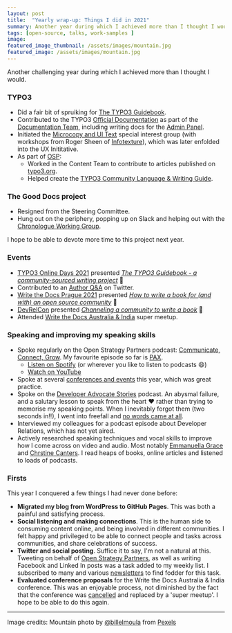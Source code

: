 ```yaml
---
layout: post
title:  "Yearly wrap-up: Things I did in 2021"
summary: Another year during which I achieved more than I thought I would.
tags: [open-source, talks, work-samples ]
image:  
featured_image_thumbnail: /assets/images/mountain.jpg 
featured_image: /assets/images/mountain.jpg 
---
```


Another challenging year during which I achieved more than I thought I would.

### TYPO3

*   Did a fair bit of spruiking for [The TYPO3 Guidebook](https://shop.typo3.com/TYPO3-Guidebook/TY10049).
*   Contributed to the TYPO3 [Official Documentation](https://docs.typo3.org/) as part of the [Documentation Team](https://typo3.org/community/teams/documentation), including writing docs for the [Admin Panel](https://docs.typo3.org/c/typo3/cms-adminpanel/main/en-us/Index.html).
*   Initiated the [Microcopy and UI Text](https://talk.typo3.org/t/microcopy-and-ui-text/3809) special interest group (with workshops from Roger Sheen of [Infotexture](https://infotexture.net/)), which was later enfolded into the UX Inititative.
*   As part of [OSP](https://openstrategypartners.com/):
    * Worked in the Content Team to contribute to articles published on [typo3.org](https://typo3.org/).
    * Helped create the [TYPO3 Community Language & Writing Guide](https://guides.openstrategypartners.com/typo3-guide/).

### The Good Docs project

*   Resigned from the Steering Committee.
*   Hung out on the periphery, popping up on Slack and helping out with the [Chronologue Working Group](https://thegooddocsproject.dev/working-group/chronologue/).

I hope to be able to devote more time to this project next year.

### <a name="Events"></a>Events

*   [TYPO3 Online Days 2021](https://t3onlinedays.typo3.com/events-program) presented *[The TYPO3 Guidebook - a community-sourced writing project](https://youtu.be/b4P0D3cQi3s?t=6630)* 📢
*   Contributed to an [Author Q&A](https://twitter.com/typo3/status/1407248240156815360) on Twitter.
*   [Write the Docs Prague 2021](https://www.writethedocs.org/conf/prague/2021/) presented *[How to write a book for (and with) an open source community](https://youtu.be/Enq7Esg3tHY)* 📢
*   [DevRelCon](https://2021.devrel.net/) presented *[Channeling a community to write a book](https://youtu.be/F1LpTXBgego)* 📢
*   Attended [Write the Docs Australia & India](https://www.writethedocs.org/conf/australia/2021/news/cancel-announcement/) super meetup.

### Speaking and improving my speaking skills

* Spoke regularly on the Open Strategy Partners podcast: [Communicate, Connect, Grow](https://openstrategypartners.com/how-we-write-and-edit-at-osp-podcast-s1e1). My favourite episode so far is [PAX](https://openstrategypartners.com/pax-the-osp-editorial-code-podcast-06). 
    * [Listen on Spotify](https://open.spotify.com/show/3JRgwdSRC8knAdkMrU6jOb?si=21e9cdfcf33a4501) (or wherever you like to listen to podcasts 😄)
    * [Watch on YouTube](https://www.youtube.com/channel/UCK1FgQnuVwknf_CWenjZSMw)
* Spoke at several [conferences and events](#Events) this year, which was great practice. 
* Spoke on the [Developer Advocate Stories](https://www.europeclouds.com/blog/chapter-34-developer-advocate-stories-with-felicity-brand) podcast. An abysmal failure, and a salutary lesson to speak from the heart ♥ rather than trying to memorise my speaking points. When I inevitably forgot them (two seconds in!!), I went into freefall and [no words came at all](https://www.youtube.com/watch?v=P1b6TeCvBng).  
* Interviewed my colleagues for a podcast episode about Developer Relations, which has not yet aired.
* Actively researched speaking techniques and vocal skills to improve how I come across on video and audio. Most notably [Emmanuella Grace](https://findyourvoiceaustralia.com/) and [Chrstine Canters](https://thecmethod.com/). I read heaps of books, online articles and listened to loads of podcasts.
 
### Firsts

This year I conquered a few things I had never done before: 

* **Migrated my blog from WordPress to GitHub Pages**. This was both a painful and satisfying process. 
* **Social listening and making connections**. This is the human side to consuming content online, and being involved in different communities. I felt happy and privileged to be able to connect people and tasks across communities, and share celebrations of success. 
* **Twitter and social posting**. Suffice it to say, I'm not a natural at this. Tweeting on behalf of [Open Strategy Partners](https://twitter.com/open_strategy), as well as writing Facebook and Linked In posts was a  task added to my weekly list. I subscribed to many and various [newsletters](https://flicstar.com/newsletters-i-follow) to find fodder for this task.
* **Evaluated conference proposals** for the Write the Docs Australia & India conference. This was an enjoyable process, not diminished by the fact that the conference was [cancelled](https://www.writethedocs.org/conf/australia/2021/) and replaced by a 'super meetup'. I hope to be able to do this again.

---

Image credits: Mountain photo by [@billelmoula](https://www.pexels.com/@billelmoula) from [Pexels](https://www.pexels.com/photo/black-and-teal-mountain-540518/)
